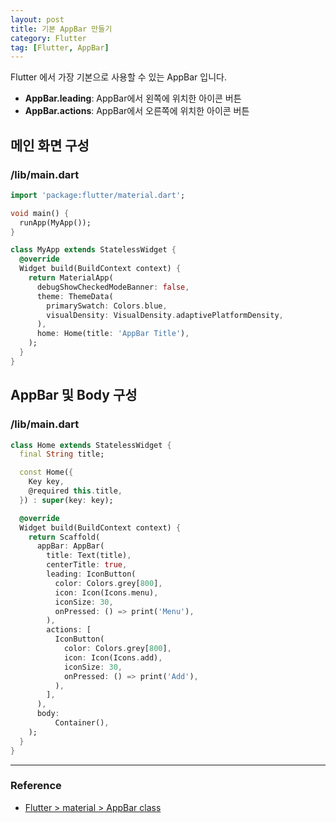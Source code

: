 ```yaml
---
layout: post
title: 기본 AppBar 만들기
category: Flutter
tag: [Flutter, AppBar]
---
```


Flutter 에서 가장 기본으로 사용할 수 있는 AppBar 입니다. 

- **AppBar.leading**: AppBar에서 왼쪽에 위치한 아이콘 버튼
- **AppBar.actions**: AppBar에서 오른쪽에 위치한 아이콘 버튼

## 메인 화면 구성
### /lib/main.dart
```dart
import 'package:flutter/material.dart';

void main() {
  runApp(MyApp());
}

class MyApp extends StatelessWidget {
  @override
  Widget build(BuildContext context) {
    return MaterialApp(
      debugShowCheckedModeBanner: false,
      theme: ThemeData(
        primarySwatch: Colors.blue,
        visualDensity: VisualDensity.adaptivePlatformDensity,
      ),
      home: Home(title: 'AppBar Title'),
    );
  }
}
```

## AppBar 및 Body 구성
### /lib/main.dart
```dart
class Home extends StatelessWidget {
  final String title;

  const Home({
    Key key,
    @required this.title,
  }) : super(key: key);

  @override
  Widget build(BuildContext context) {
    return Scaffold(
      appBar: AppBar(
        title: Text(title),
        centerTitle: true,
        leading: IconButton(
          color: Colors.grey[800],
          icon: Icon(Icons.menu),
          iconSize: 30,
          onPressed: () => print('Menu'),
        ),
        actions: [
          IconButton(
            color: Colors.grey[800],
            icon: Icon(Icons.add),
            iconSize: 30,
            onPressed: () => print('Add'),
          ),
        ],
      ),
      body:
          Container(),
    );
  }
}
```

***
### Reference
- [Flutter > material > AppBar class
](https://api.flutter.dev/flutter/material/AppBar-class.html)